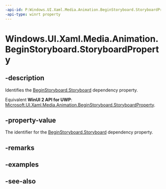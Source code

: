 ```yaml
---
-api-id: P:Windows.UI.Xaml.Media.Animation.BeginStoryboard.StoryboardProperty
-api-type: winrt property
---
```


<!-- Property syntax
public Windows.UI.Xaml.DependencyProperty StoryboardProperty { get; }
-->

# Windows.UI.Xaml.Media.Animation.BeginStoryboard.StoryboardProperty

## -description
Identifies the [BeginStoryboard.Storyboard](beginstoryboard_storyboard.md) dependency property.

Equivalent **WinUI 2 API for UWP**: [Microsoft.UI.Xaml.Media.Animation.BeginStoryboard.StoryboardProperty](/windows/winui/api/microsoft.ui.xaml.media.animation.beginstoryboard.storyboardproperty).

## -property-value
The identifier for the [BeginStoryboard.Storyboard](beginstoryboard_storyboard.md) dependency property.

## -remarks

## -examples

## -see-also
